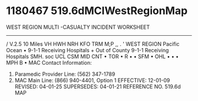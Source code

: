 # 1180467 519.6dMCIWestRegionMap

WEST REGION MULTI -CASUALTY INCIDENT WORKSHEET 
------    ---
/ V.2.5 
10 Miles 
VH 
HWH 
NRH 
KFO 
TRM 
M;P 
,, 
. ' 
WEST REGION 
Pacific  Ocean 
•  9-1-1 Receiving Hospitals
+
Out of County 9-1-1 Receiving Hospitals
SMH. 
soc 
UCL 
CSM 
MID 
CNT 
• 
TOR 
• 
R 
• 
• 
SFM 
• 
OHL  • 
• 
• 
MPH 
B 
• 
MAC Contact Information: 
1. Paramedic Provider Line: (562) 347-1789
2. MAC Main Line: (866) 940-4401, Option 1
EFFECTIVE: 12-01-09 REVISED: 04-01-25 SUPERSEDES: 04-01-21
REFERENCE NO. 519.6d MAP
